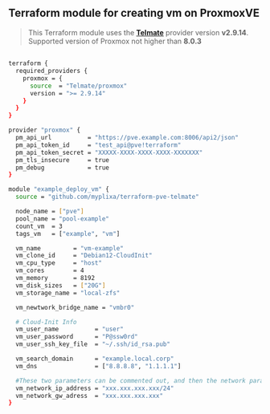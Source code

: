 ## Terraform module for creating vm on ProxmoxVE

> This Terraform module uses the **[Telmate](https://github.com/Telmate/terraform-provider-proxmox)** provider version **v2.9.14**.  
> Supported version of Proxmox not higher than **8.0.3**

## 
```sh
terraform {
  required_providers {
    proxmox = {
      source  = "Telmate/proxmox"
      version = ">= 2.9.14"
    }
  }
}

provider "proxmox" {
  pm_api_url          = "https://pve.example.com:8006/api2/json"
  pm_api_token_id     = "test_api@pve!terraform"
  pm_api_token_secret = "XXXXX-XXXX-XXXX-XXXX-XXXXXXX"
  pm_tls_insecure     = true
  pm_debug            = true
}

module "example_deploy_vm" {
  source = "github.com/myplixa/terraform-pve-telmate"

  node_name = ["pve"]
  pool_name = "pool-example"
  count_vm  = 3
  tags_vm   = ["example", "vm"]

  vm_name         = "vm-example"
  vm_clone_id     = "Debian12-CloudInit"
  vm_cpu_type     = "host"
  vm_cores        = 4
  vm_memory       = 8192
  vm_disk_sizes   = ["20G"]
  vm_storage_name = "local-zfs"

  vm_newtwork_bridge_name = "vmbr0"

  # Cloud-Init Info
  vm_user_name          = "user"
  vm_user_password      = "P@ssw0rd"
  vm_user_ssh_key_file  = "~/.ssh/id_rsa.pub"

  vm_search_domain      = "example.local.corp"
  vm_dns                = ["8.8.8.8", "1.1.1.1"]

  #These two parameters can be commented out, and then the network parameters will be set to "dhcp"
  vm_network_ip_address = "xxx.xxx.xxx.xxx/24"
  vm_network_gw_adress  = "xxx.xxx.xxx.xxx"
}
```